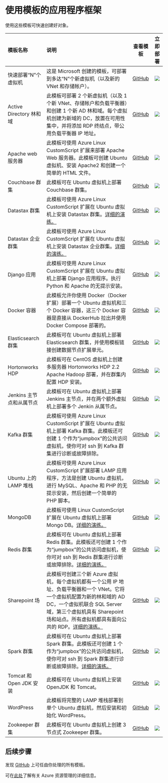 <properties
   pageTitle="应用程序框架"
   description="描述如何使用带 Azure 资源管理 (ARM) 的模板创建流行和重要的应用程序框架。示例包括 LAMP 堆栈、Ruby on Rails、SharePoint、SQL Server 等。"
   services="virtual-machines"
   documentationCenter="virtual-machines"
   authors="squillace"
   manager="timlt"
   editor=""/>

<tags 
   ms.service="virtual-machines"
   ms.date="07/02/2015" 
   wacn.date="08/29/2015"/>

# 使用模板的应用程序框架

使用这些模板可快速创建好对象。

| 模板名称 | 说明 | 查看模板 | 立即部署 |
|:---|:---|:---:|:---:|
| 快速部署“N”个虚拟机 | 这是 Microsoft 创建的模板，可部署到多达“N”个新虚拟机（以及新的 VNet 和存储帐户）。 | [GitHub](https://github.com/Azure/azure-quickstart-templates/tree/master/resource-loop-vms-vnet-aset/) | <a href="https://manage.windowsazure.cn/#create/Microsoft.Template/uri/https%3A%2F%2Fraw.githubusercontent.com%2FAzure%2Fazure-quickstart-templates%2Fmaster%2Fresource-loop-vms-vnet-aset%2Fazuredeploy.json" target="_blank"><img src="http://azuredeploy.net/deploybutton.png"/></a> |
| Active Directory 林和域 | 此模板可部署 2 个新虚拟机（以及 1 个新 VNet、存储帐户和负载平衡器）和创建 1 个新 AD 林和域。每个虚拟机创建为新域的 DC，放置在可用性集中，并将添加 RDP 终结点，带公用负载平衡器 IP 地址。 | [GitHub](https://github.com/Azure/azure-quickstart-templates/tree/master/active-directory-new-domain-ha-2-dc) | <a href="https://manage.windowsazure.cn/#create/Microsoft.Template/uri/https%3A%2F%2Fraw.githubusercontent.com%2FAzure%2Fazure-quickstart-templates%2Fmaster%2Factive-directory-new-domain-ha-2-dc%2Fazuredeploy.json" target="_blank"><img src="http://azuredeploy.net/deploybutton.png"/></a> |
| Apache web 服务器 | 此模板可使用 Azure Linux CustomScript 扩展来部署 Apache Web 服务器。此模板可创建 Ubuntu 虚拟机、安装 Apache2 和创建一个简单的 HTML 文件。| [GitHub](https://github.com/Azure/azure-quickstart-templates/tree/master/apache2-on-ubuntu-vm) | <a href="https://manage.windowsazure.cn/#create/Microsoft.Template/uri/https%3A%2F%2Fraw.githubusercontent.com%2FAzure%2Fazure-quickstart-templates%2Fmaster%2Fapache2-on-ubuntu-vm%2Fazuredeploy.json" target="_blank"><img src="http://azuredeploy.net/deploybutton.png"/></a>
| Couchbase 群集 | 此模板可在 Ubuntu 虚拟机上部署 Couchbase 群集。 | [GitHub](https://github.com/Azure/azure-quickstart-templates/tree/master/couchbase-on-ubuntu) | <a href="https://manage.windowsazure.cn/#create/Microsoft.Template/uri/https%3A%2F%2Fraw.githubusercontent.com%2FAzure%2Fazure-quickstart-templates%2Fmaster%2Fcouchbase-on-ubuntu%2Fazuredeploy.json" target="_blank"><img src="http://azuredeploy.net/deploybutton.png"/></a> |
| Datastax 群集 | 此模板可使用 Azure Linux CustomScript 扩展在 Ubuntu 虚拟机上安装 Datastax 群集。[详细的演练。](/documentation/articles/virtual-machines-datastax-template)| [GitHub](https://github.com/Azure/azure-quickstart-templates/tree/master/datastax-on-ubuntu) | <a href="https://manage.windowsazure.cn/#create/Microsoft.Template/uri/https%3A%2F%2Fraw.githubusercontent.com%2FAzure%2Fazure-quickstart-templates%2Fmaster%2Fdatastax-on-ubuntu%2Fazuredeploy.json" target="_blank"><img src="http://azuredeploy.net/deploybutton.png"/></a> |
| Datastax 企业群集 | 此模板可使用 Azure Linux CustomScript 扩展在 Ubuntu 虚拟机上安装 Datastax 企业群集。[详细的演练。](/documentation/articles/virtual-machines-datastax-enterprise-template)| [GitHub](https://github.com/Azure/azure-quickstart-templates/tree/master/datastax-enterprise) | <a href="https://manage.windowsazure.cn/#create/Microsoft.Template/uri/https%3A%2F%2Fraw.githubusercontent.com%2FAzure%2Fazure-quickstart-templates%2Fmaster%2Fdatastax-enterprise%2Fazuredeploy.json" target="_blank"><img src="http://azuredeploy.net/deploybutton.png"/></a> |
| Django 应用 | 此模板可使用 Azure Linux CustomScript 扩展在 Ubuntu 虚拟机上部署 Django 应用程序。执行 Python 和 Apache 的无提示安装。 | [GitHub](https://github.com/Azure/azure-quickstart-templates/tree/master/django-app) | <a href="https://manage.windowsazure.cn/#create/Microsoft.Template/uri/https%3A%2F%2Fraw.githubusercontent.com%2FAzure%2Fazure-quickstart-templates%2Fmaster%2Fdjango-app%2Fazuredeploy.json" target="_blank"><img src="http://azuredeploy.net/deploybutton.png"/></a> |
| Docker 容器 | 此模板允许你使用 Docker（Docker 扩展）部署一个 Ubuntu 虚拟机和三个 Docker 容器，这三个 Docker 容器是直接从 DockerHub 拉出并使用 Docker Compose 部署的。 | [GitHub](https://github.com/Azure/azure-quickstart-templates/tree/master/docker-simple-on-ubuntu) | <a href="https://manage.windowsazure.cn/#create/Microsoft.Template/uri/https%3A%2F%2Fraw.githubusercontent.com%2FAzure%2Fazure-quickstart-templates%2Fmaster%2Fdocker-simple-on-ubuntu%2Fazuredeploy.json" target="_blank"><img src="http://azuredeploy.net/deploybutton.png"/></a> |
| Elasticsearch 群集 | 此模板可在 Ubuntu 虚拟机上部署 Elasticsearch 群集，并使用模板链接创建数据节点扩展单元。 | [GitHub](https://github.com/Azure/azure-quickstart-templates/tree/master/elasticsearch) | <a href="https://manage.windowsazure.cn/#create/Microsoft.Template/uri/https%3A%2F%2Fraw.githubusercontent.com%2FAzure%2Fazure-quickstart-templates%2Fmaster%2Felasticsearch%2Fazuredeploy.json" target="_blank"><img src="http://azuredeploy.net/deploybutton.png"/></a> |
| Hortonworks HDP | 此模板可在 CentOS 虚拟机上创建多服务器 Hortonworks HDP 2.2 Apache Hadoop 部署，并在群集内配置 HDP 安装。| [GitHub](https://github.com/Azure/azure-quickstart-templates/tree/master/hortonworks-on-centos) | <a href="https://manage.windowsazure.cn/#create/Microsoft.Template/uri/https%3A%2F%2Fraw.githubusercontent.com%2FAzure%2Fazure-quickstart-templates%2Fmaster%2Fhortonworks-on-centos%2Fazuredeploy.json" target="_blank"><img src="http://azuredeploy.net/deploybutton.png"/></a>|
| Jenkins 主节点和从属节点 | 此模板可在 Ubuntu 虚拟机上部署 Jenkins 主节点，并在两个额外虚拟机上部署多个 Jenkin 从属节点。 | [GitHub](https://github.com/Azure/azure-quickstart-templates/tree/master/jenkins-on-ubuntu) | <a href="https://manage.windowsazure.cn/#create/Microsoft.Template/uri/https%3A%2F%2Fraw.githubusercontent.com%2FAzure%2Fazure-quickstart-templates%2Fmaster%2Fjenkins-on-ubuntu%2Fazuredeploy.json" target="_blank"><img src="http://azuredeploy.net/deploybutton.png"/></a> |
| Kafka 群集 | 此模板可使用 Azure Linux CustomScript 扩展在 Ubuntu 虚拟机上部署 Kafka 群集。此模板还可创建 1 个作为“jumpbox”的公共访问虚拟机，使你可对 ssh 到 Kafka 群集进行诊断或故障排除。| [GitHub](https://github.com/Azure/azure-quickstart-templates/tree/master/kafka-on-ubuntu) | <a href="https://manage.windowsazure.cn/#create/Microsoft.Template/uri/https%3A%2F%2Fraw.githubusercontent.com%2FAzure%2Fazure-quickstart-templates%2Fmaster%kafka-on-ubuntu%2Fazuredeploy.json" target="_blank"><img src="http://azuredeploy.net/deploybutton.png"/></a> |
| Ubuntu 上的 LAMP 堆栈 | 此模板可使用 Azure Linux CustomScript 扩展部署 LAMP 应用程序，方法是创建 Ubuntu 虚拟机，进行 MySQL、Apache 和 PHP 的无提示安装，然后创建一个简单的 PHP 脚本。 | [GitHub](https://github.com/Azure/azure-quickstart-templates/tree/master/lamp-app) | <a href="https://manage.windowsazure.cn/#create/Microsoft.Template/uri/https%3A%2F%2Fraw.githubusercontent.com%2FAzure%2Fazure-quickstart-templates%2Fmaster%2Flamp-app%2Fazuredeploy.json" target="_blank"><img src="http://azuredeploy.net/deploybutton.png"/></a> |
| MongoDB | 此模板可使用 Linux CustomScript 扩展在 Ubuntu 虚拟机上部署 Mongo DB。[详细的演练。](/documentation/articles/virtual-machines-mongodb-template)| [GitHub](https://github.com/Azure/azure-quickstart-templates/tree/master/mongodb-on-ubuntu) | <a href="https://manage.windowsazure.cn/#create/Microsoft.Template/uri/https%3A%2F%2Fraw.githubusercontent.com%2FAzure%2Fazure-quickstart-templates%2Fmaster%2Fmongodb-on-ubuntu%2Fazuredeploy.json" target="_blank"><img src="http://azuredeploy.net/deploybutton.png"/></a> |
| Redis 群集 | 此模板可在 Ubuntu 虚拟机上部署 Redis 群集。此模板还可创建 1 个作为“jumpbox”的公共访问虚拟机，使你可对 ssh 到 Redis 群集进行诊断或故障排除。[详细的演练。](/documentation/articles/virtual-machines-redis-template)| [GitHub](https://github.com/Azure/azure-quickstart-templates/tree/master/redis-high-availability) | <a href="https://manage.windowsazure.cn/#create/Microsoft.Template/uri/https%3A%2F%2Fraw.githubusercontent.com%2FAzure%2Fazure-quickstart-templates%2Fmaster%2Fredis-high-availability%2Fazuredeploy.json" target="_blank"><img src="http://azuredeploy.net/deploybutton.png"/></a> |
| Sharepoint 场 | 此模板可创建三个新 Azure 虚拟机，每个虚拟机都有一个公用 IP 地址、负载平衡器和一个 VNet。它将一个虚拟机配置为新的林和域的 AD DC，一个虚拟机联合 SQL Server 域，第三个虚拟机具有 Sharepoint 场和站点。所有虚拟机都具有面向公共的 RDP。[详细的演练。](/documentation/articles/virtual-machines-rmtemplate-sharepoint-walkthrough) | [GitHub](https://github.com/Azure/azure-quickstart-templates/tree/master/sharepoint-three-vm) | <a href="https://manage.windowsazure.cn/#create/Microsoft.Template/uri/https%3A%2F%2Fraw.githubusercontent.com%2FAzure%2Fazure-quickstart-templates%2Fmaster%2Fsharepoint-three-vm%2Fazuredeploy.json" target="_blank"><img src="http://azuredeploy.net/deploybutton.png"/></a> |
| Spark 群集 | 此模板可在 Ubuntu 虚拟机上部署 Spark 群集。此模板还可创建 1 个作为“jumpbox”的公共访问虚拟机，使你可对 ssh 到 Spark 群集进行诊断或故障排除。[详细的演练。](/documentation/articles/virtual-machines-spark-template)| [GitHub](https://github.com/Azure/azure-quickstart-templates/tree/master/spark-ubuntu-multidisks) | <a href="https://manage.windowsazure.cn/#create/Microsoft.Template/uri/https%3A%2F%2Fraw.githubusercontent.com%2FAzure%2Fazure-quickstart-templates%2Fmaster%2Fspark-ubuntu-multidisks%2Fazuredeploy.json" target="_blank"><img src="http://azuredeploy.net/deploybutton.png"/></a> |
| Tomcat 和 Open JDK 安装 | 此模板可在 Ubuntu 虚拟机上安装 OpenJDK 和 Tomcat。 | [GitHub](https://github.com/Azure/azure-quickstart-templates/tree/master/openjdk-tomcat-ubuntu-vm) | <a href="https://manage.windowsazure.cn/#create/Microsoft.Template/uri/https%3A%2F%2Fraw.githubusercontent.com%2FAzure%2Fazure-quickstart-templates%2Fmaster%2Fopenjdk-tomcat-ubuntu-vm%2Fazuredeploy.json" target="_blank"><img src="http://azuredeploy.net/deploybutton.png"/></a> |
| WordPress | 此模板将完整的 LAMP 堆栈部署到单个 Ubuntu 虚拟机，然后安装和初始化 WordPress。 | [GitHub](https://github.com/Azure/azure-quickstart-templates/tree/master/wordpress-single-vm-ubuntu) | <a href="https://manage.windowsazure.cn/#create/Microsoft.Template/uri/https%3A%2F%2Fraw.githubusercontent.com%2FAzure%2Fazure-quickstart-templates%2Fmaster%2Fwordpress-single-vm-ubuntu%2Fazuredeploy.json" target="_blank"><img src="http://azuredeploy.net/deploybutton.png"/></a> |
| Zookeeper 群集 | 此模板可在 Ubuntu 虚拟机上创建 3 节点式 Zookeeper 群集。 | [GitHub](https://github.com/Azure/azure-quickstart-templates/tree/master/zookeeper-cluster-ubuntu-vm) | <a href="https://manage.windowsazure.cn/#create/Microsoft.Template/uri/https%3A%2F%2Fraw.githubusercontent.com%2FAzure%2Fazure-quickstart-templates%2Fmaster%2Fzookeeper-cluster-ubuntu-vm%2Fazuredeploy.json" target="_blank"><img src="http://azuredeploy.net/deploybutton.png"/></a> |

## 后续步骤

发现 [GitHub](https://github.com/Azure/azure-quickstart-templates) 上可任由你处理的所有模板。

可在[此处](/documentation/articles/resource-group-template-deploy)了解有关 Azure 资源管理的详细信息。
 

<!---HONumber=67-->